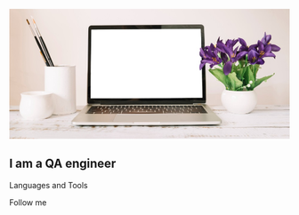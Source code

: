 [![Header](https://github.com/Nika2610Rom/Nika2610Rom/blob/main/assets/picture.jpg)](https://github.com/Nika2610Rom/Nika2610Rom/blob/main/assets/picture.jpg)

## I am a QA engineer ##


Languages and Tools

Follow me